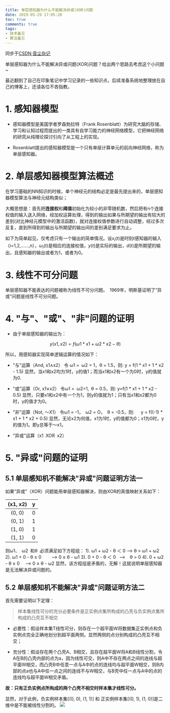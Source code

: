 ```yaml
---
title: 单层感知器为什么不能解决异或(XOR)问题
date: 2019-05-29 17:05:20
toc: true
comments: true
tags:
- 技术备忘
- 算法备忘
---
```


同步于[CSDN](https://blog.csdn.net/buracag_mc);[音尘杂记](https://www.runblog.online/)

单层感知器为什么不能解决异或问题(XOR)问题？给出两个思路去考虑这个小问题~

<!--more-->

最近翻到了自己在印象笔记中学习记录的一些知识点，后续准备系统地整理放在自己的博客上，还请各位不吝指教。

# 1. 感知器模型
+ 感知器模型是美国学者罗森勃拉特（Frank Rosenblatt）为研究大脑的存储、学习和认知过程而提出的一类具有自学习能力的神经网络模型，它把神经网络的研究从纯理论探讨引向了从工程上的实现。

+ Rosenblatt提出的感知器模型是一个只有单层计算单元的前向神经网络，称为单层感知器。

# 2. 单层感知器模型算法概述
在学习基础的NN知识的时候，单个神经元的结构必定是最先提出来的，单层感知器模型算法与神经元结构类似；

大概思想是：首先把**连接权**和**阈值**初始化为较小的非零随机数，然后把有n个连接权值的输入送入网络，经加权运算处理，得到的输出如果与所期望的输出有较大的差别(对比神经元模型中的激活函数)，就对连接权值参数进行自动调整，经过多次反复，直到所得到的输出与所期望的输出间的差别满足要求为止。

如下为简单起见，仅考虑只有一个输出的简单情况。设$x_i(t)$是时刻$t$感知器的输入（i=1,2,......,n），$ω_i(t)$是相应的连接权值，$y(t)$是实际的输出，$d(t)$是所期望的输出，且感知器的输出或者为1，或者为0。

# 3. 线性不可分问题 
单层感知器不能表达的问题被称为线性不可分问题。 1969年，明斯基证明了“异或”问题是线性不可分问题。

# 4. "与"、"或"、"非"问题的证明
+ 由于单层感知器的输出为：

$$ y(x1,x2) = f(ω1 * x1 + ω2 * x2 - θ) $$

所以，用感知器实现简单逻辑运算的情况如下：

+ "与"运算（And, x1∧x2）
  令 ω1 = ω2 = 1，θ = 1.5，则: y = f(1 * x1 + 1 * x2 - 1.5)
  显然，当x1和x2均为1时，y的值1；而当x1和x2有一个为0时，y的值就为0.

+ "或"运算（Or, x1∨x2）
  令ω1 = ω2=1, θ = 0.5，则: y=f(1 * x1 + 1 * x2 - 0.5)
  显然，只要x1和x2中有一个为1，则y的值就为1；只有当x1和x2都为0时，y的值才为0。

+ "非"运算（Not, ～X1）
  令ω1 = -1， ω2 = O， θ = -0.5，则:   y = f((-1) * x1 + 1 * x2 + 0.5)
  显然，无论x2为何值，x1为1时，y的值都为0；x1为0时，y的值为1。即y总等于～x1。

+ "异或"运算（x1 XOR x2）

# 5. "异或"问题的证明

## 5.1 单层感知机不能解决"异或"问题证明方法一
如果“异或”（XOR）问题能用单层感知器解决，则由XOR的真值映射关系如下：

| (x1, x2) | y    |
| :------: | :--: |
| (0, 0)   | 0    |
| (0, 1)   | 1    |
| (1, 0)   | 1    |
| (1, 1)   | 0    |

则ω1、 ω2 和θ 必须满足如下方程组：
1). ω1 + ω2 - θ ＜ 0    -->   θ > ω1 + ω2
2). ω1 + 0 - θ ≥ 0      -->   0 ≥ θ - ω1
3). 0 + 0 - θ ＜ 0      -->   θ > 0
4). 0 + ω2 - θ ≥ 0      -->   0 ≥ θ - ω2
显然，该方程组是矛盾的，无解！这就说明单层感知器是无法解决异或问题的。

## 5.2 单层感知机不能解决"异或"问题证明方法二
首先需要证明以下定理：
> 样本集线性可分的充分必要条件是正实例点集所构成的凸壳与负实例点集所构成的凸壳互不相交    

+ 必要性：假设样本集T线性可分，则存在一个超平面W将数据集正实例点和负实例点完全正确地划分到超平面两侧。显然两侧的点分别构成的凸壳互不相交；

+ 充分性：假设存在两个凸壳A、B相交，且存在超平面W将A和B线性分割，令A在B的凸壳内部的点为a，因为线性可交，则A中不存在两点之间的连线与超平面W相交，而凸壳B中任意一点与A中的点的连线均与超平面W相交，则B内部的点a也与A中任一点之间的连线不与W相交，与B壳中任一点与A中的点的连线均与超平面W相交矛盾。

**故：只有正负实例点所构成的两个凸壳不相交时样本集才线性可分。**

显然，对于此例，负实例样本集[(0, 0), (1, 1)] 和 正实例样本集[(0, 1), (1, 0)]是二维中是不能被线性分割的。
![](1.png)